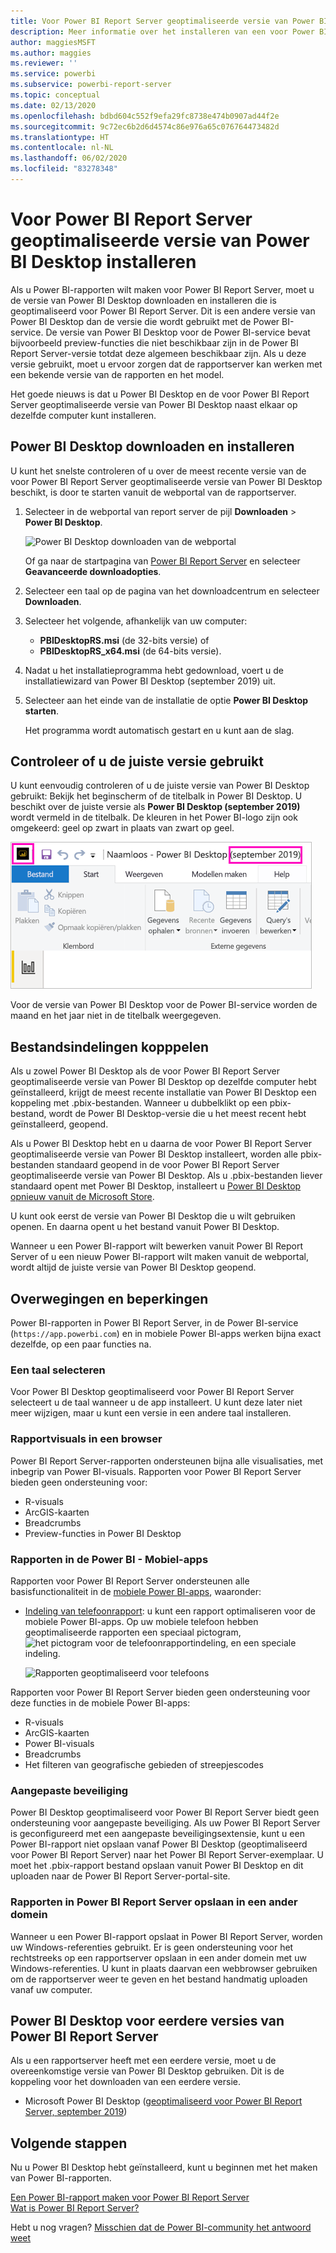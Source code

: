 ```yaml
---
title: Voor Power BI Report Server geoptimaliseerde versie van Power BI Desktop installeren
description: Meer informatie over het installeren van een voor Power BI Report Server geoptimaliseerde versie van Power BI Desktop
author: maggiesMSFT
ms.author: maggies
ms.reviewer: ''
ms.service: powerbi
ms.subservice: powerbi-report-server
ms.topic: conceptual
ms.date: 02/13/2020
ms.openlocfilehash: bdbd604c552f9efa29fc8738e474b0907ad44f2e
ms.sourcegitcommit: 9c72ec6b2d6d4574c86e976a65c076764473482d
ms.translationtype: HT
ms.contentlocale: nl-NL
ms.lasthandoff: 06/02/2020
ms.locfileid: "83278348"
---
```

# <a name="install-power-bi-desktop-optimized-for-power-bi-report-server"></a>Voor Power BI Report Server geoptimaliseerde versie van Power BI Desktop installeren

Als u Power BI-rapporten wilt maken voor Power BI Report Server, moet u de versie van Power BI Desktop downloaden en installeren die is geoptimaliseerd voor Power BI Report Server. Dit is een andere versie van Power BI Desktop dan de versie die wordt gebruikt met de Power BI-service. De versie van Power BI Desktop voor de Power BI-service bevat bijvoorbeeld preview-functies die niet beschikbaar zijn in de Power BI Report Server-versie totdat deze algemeen beschikbaar zijn. Als u deze versie gebruikt, moet u ervoor zorgen dat de rapportserver kan werken met een bekende versie van de rapporten en het model. 

Het goede nieuws is dat u Power BI Desktop en de voor Power BI Report Server geoptimaliseerde versie van Power BI Desktop naast elkaar op dezelfde computer kunt installeren.

## <a name="download-and-install-power-bi-desktop"></a>Power BI Desktop downloaden en installeren

U kunt het snelste controleren of u over de meest recente versie van de voor Power BI Report Server geoptimaliseerde versie van Power BI Desktop beschikt, is door te starten vanuit de webportal van de rapportserver.

1. Selecteer in de webportal van report server de pijl **Downloaden** > **Power BI Desktop**.

    ![Power BI Desktop downloaden van de webportal](media/install-powerbi-desktop/report-server-download-web-portal.png)

    Of ga naar de startpagina van [Power BI Report Server](https://powerbi.microsoft.com/report-server/) en selecteer **Geavanceerde downloadopties**.

2. Selecteer een taal op de pagina van het downloadcentrum en selecteer **Downloaden**.

3. Selecteer het volgende, afhankelijk van uw computer: 

    - **PBIDesktopRS.msi** (de 32-bits versie) of
    - **PBIDesktopRS_x64.msi** (de 64-bits versie).

1. Nadat u het installatieprogramma hebt gedownload, voert u de installatiewizard van Power BI Desktop (september 2019) uit.

2. Selecteer aan het einde van de installatie de optie **Power BI Desktop starten**.

    Het programma wordt automatisch gestart en u kunt aan de slag.

## <a name="verify-youre-using-the-correct-version"></a>Controleer of u de juiste versie gebruikt
U kunt eenvoudig controleren of u de juiste versie van Power BI Desktop gebruikt: Bekijk het beginscherm of de titelbalk in Power BI Desktop. U beschikt over de juiste versie als **Power BI Desktop (september 2019)** wordt vermeld in de titelbalk. De kleuren in het Power BI-logo zijn ook omgekeerd: geel op zwart in plaats van zwart op geel.

![Power BI Desktop september 2019](media/install-powerbi-desktop/power-bi-report-server-desktop-sept-2019.png)

Voor de versie van Power BI Desktop voor de Power BI-service worden de maand en het jaar niet in de titelbalk weergegeven.

## <a name="file-extension-association"></a>Bestandsindelingen kopppelen
Als u zowel Power BI Desktop als de voor Power BI Report Server geoptimaliseerde versie van Power BI Desktop op dezelfde computer hebt geïnstalleerd, krijgt de meest recente installatie van Power BI Desktop een koppeling met .pbix-bestanden. Wanneer u dubbelklikt op een pbix-bestand, wordt de Power BI Desktop-versie die u het meest recent hebt geïnstalleerd, geopend.

Als u Power BI Desktop hebt en u daarna de voor Power BI Report Server geoptimaliseerde versie van Power BI Desktop installeert, worden alle pbix-bestanden standaard geopend in de voor Power BI Report Server geoptimaliseerde versie van Power BI Desktop. Als u .pbix-bestanden liever standaard opent met Power BI Desktop, installeert u [Power BI Desktop opnieuw vanuit de Microsoft Store](https://aka.ms/pbidesktopstore).

U kunt ook eerst de versie van Power BI Desktop die u wilt gebruiken openen. En daarna opent u het bestand vanuit Power BI Desktop.

Wanneer u een Power BI-rapport wilt bewerken vanuit Power BI Report Server of u een nieuw Power BI-rapport wilt maken vanuit de webportal, wordt altijd de juiste versie van Power BI Desktop geopend.

## <a name="considerations-and-limitations"></a>Overwegingen en beperkingen

Power BI-rapporten in Power BI Report Server, in de Power BI-service (`https://app.powerbi.com`) en in mobiele Power BI-apps werken bijna exact dezelfde, op een paar functies na.

### <a name="selecting-a-language"></a>Een taal selecteren

Voor Power BI Desktop geoptimaliseerd voor Power BI Report Server selecteert u de taal wanneer u de app installeert. U kunt deze later niet meer wijzigen, maar u kunt een versie in een andere taal installeren.

### <a name="report-visuals-in-a-browser"></a>Rapportvisuals in een browser

Power BI Report Server-rapporten ondersteunen bijna alle visualisaties, met inbegrip van Power BI-visuals. Rapporten voor Power BI Report Server bieden geen ondersteuning voor:

* R-visuals
* ArcGIS-kaarten
* Breadcrumbs
* Preview-functies in Power BI Desktop

### <a name="reports-in-the-power-bi-mobile-apps"></a>Rapporten in de Power BI - Mobiel-apps

Rapporten voor Power BI Report Server ondersteunen alle basisfunctionaliteit in de [mobiele Power BI-apps](../consumer/mobile/mobile-apps-for-mobile-devices.md), waaronder:

* [Indeling van telefoonrapport](../create-reports/desktop-create-phone-report.md): u kunt een rapport optimaliseren voor de mobiele Power BI-apps. Op uw mobiele telefoon hebben geoptimaliseerde rapporten een speciaal pictogram, ![het pictogram voor de telefoonrapportindeling](media/install-powerbi-desktop/power-bi-rs-mobile-optimized-icon.png), en een speciale indeling.
  
    ![Rapporten geoptimaliseerd voor telefoons](media/install-powerbi-desktop/power-bi-rs-mobile-optimized-report.png)

Rapporten voor Power BI Report Server bieden geen ondersteuning voor deze functies in de mobiele Power BI-apps:

* R-visuals
* ArcGIS-kaarten
* Power BI-visuals
* Breadcrumbs
* Het filteren van geografische gebieden of streepjescodes

### <a name="custom-security"></a>Aangepaste beveiliging

Power BI Desktop geoptimaliseerd voor Power BI Report Server biedt geen ondersteuning voor aangepaste beveiliging. Als uw Power BI Report Server is geconfigureerd met een aangepaste beveiligingsextensie, kunt u een Power BI-rapport niet opslaan vanaf Power BI Desktop (geoptimaliseerd voor Power BI Report Server) naar het Power BI Report Server-exemplaar. U moet het .pbix-rapport bestand opslaan vanuit Power BI Desktop en dit uploaden naar de Power BI Report Server-portal-site.

### <a name="saving-reports-to-a-power-bi-report-server-in-a-different-domain"></a>Rapporten in Power BI Report Server opslaan in een ander domein

Wanneer u een Power BI-rapport opslaat in Power BI Report Server, worden uw Windows-referenties gebruikt. Er is geen ondersteuning voor het rechtstreeks op een rapportserver opslaan in een ander domein met uw Windows-referenties. U kunt in plaats daarvan een webbrowser gebruiken om de rapportserver weer te geven en het bestand handmatig uploaden vanaf uw computer.

## <a name="power-bi-desktop-for-earlier-versions-of-power-bi-report-server"></a>Power BI Desktop voor eerdere versies van Power BI Report Server

Als u een rapportserver heeft met een eerdere versie, moet u de overeenkomstige versie van Power BI Desktop gebruiken. Dit is de koppeling voor het downloaden van een eerdere versie.

- Microsoft Power BI Desktop ([geoptimaliseerd voor Power BI Report Server, september 2019](https://go.microsoft.com/fwlink/?linkid=2103723))

## <a name="next-steps"></a>Volgende stappen

Nu u Power BI Desktop hebt geïnstalleerd, kunt u beginnen met het maken van Power BI-rapporten.

[Een Power BI-rapport maken voor Power BI Report Server](quickstart-create-powerbi-report.md)  
[Wat is Power BI Report Server?](get-started.md)

Hebt u nog vragen? [Misschien dat de Power BI-community het antwoord weet](https://community.powerbi.com/)

